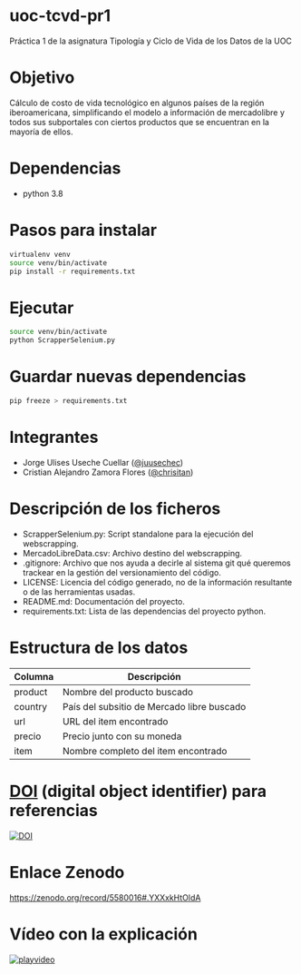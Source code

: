 # uoc-tcvd-pr1
Práctica 1 de la asignatura Tipología y Ciclo de Vida de los Datos de la UOC

# Objetivo
Cálculo de costo de vida tecnológico en algunos países de la región iberoamericana, simplificando el modelo a información de mercadolibre y todos sus subportales con ciertos productos que se encuentran en la mayoría de ellos.

# Dependencias
- python 3.8

# Pasos para instalar
```sh
virtualenv venv
source venv/bin/activate
pip install -r requirements.txt
```

# Ejecutar
```sh
source venv/bin/activate
python ScrapperSelenium.py
```

# Guardar nuevas dependencias
```sh
pip freeze > requirements.txt
```

# Integrantes
- Jorge Ulises Useche Cuellar ([@juusechec](https://github.com/juusechec))
- Cristian Alejandro Zamora Flores ([@chrisitan](https://github.com/chrisitan))

# Descripción de los ficheros
- ScrapperSelenium.py: Script standalone para la ejecución del webscrapping.
- MercadoLibreData.csv: Archivo destino del webscrapping.
- .gitignore: Archivo que nos ayuda a decirle al sistema git qué queremos trackear en la gestión del versionamiento del código.
- LICENSE: Licencia del código generado, no de la información resultante o de las herramientas usadas.
- README.md: Documentación del proyecto.
- requirements.txt: Lista de las dependencias del proyecto python.

# Estructura de los datos
| Columna      | Descripción                                       |
| ------------ | -----------                                       |
| product      | Nombre del producto buscado                       |
| country      | País del subsitio de Mercado libre buscado        |
| url          | URL del item encontrado                           |
| precio       | Precio junto con su moneda                        |
| item         | Nombre completo del item encontrado               |

# [DOI](https://en.wikipedia.org/wiki/Digital_object_identifier) (digital object identifier) para referencias
[![DOI](https://zenodo.org/badge/DOI/10.5281/zenodo.5580016.svg)](https://doi.org/10.5281/zenodo.5580016)

# Enlace Zenodo
https://zenodo.org/record/5580016#.YXXxkHtOldA

# Vídeo con la explicación
[![playvideo](https://user-images.githubusercontent.com/4140058/138766156-f5068597-1423-485e-a600-c2c22b311be3.png)](https://drive.google.com/file/d/1mgtV7NtbwAfAwFoWksdmnF02uW-9Oij9/view)


